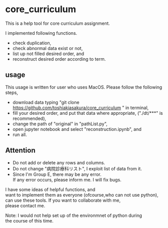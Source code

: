 # core_curriculum
This is a help tool for core curriculum assignment.

I implemented following functions. 
- check duplication,
- check abnormal data exist or not,
- list up not filled desired order, and 
- reconstruct desired order according to term. 


## usage 
This usage is written for user who uses MacOS.
Please follow the following steps, 
- download data typing "git clone https://github.com/toshiakiasakura/core_curriculum " in terminal, 
- fill your desired order, and put that data where appropriate, 
    ("./dt/***" is recommended), 
- change the path of "original" in "pathList.py", 
- open jupyter notebook and select "reconstruction.ipynb", and 
- run all. 

## Attention 
- Do not add or delete any rows and columns. 
- Do not change "病院診療科リスト", I exploit list of data from it. 
- Since I'm Group E, there may be any error. <br>
    If any error occurs, please inform me. I will fix bugs. 

I have some ideas of helpful functions, and <br>
want to implement them as everyone (ofcourse,who can not use python),<br>
can use these tools. If you want to collaborate with me, <br> 
please contact me. 

Note: I would not help set up of the environmnet of python during <br>
the course of this time. 



